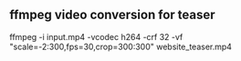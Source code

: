 ## ffmpeg video conversion for teaser

ffmpeg -i input.mp4 -vcodec h264 -crf 32  -vf "scale=-2:300,fps=30,crop=300:300" website_teaser.mp4
